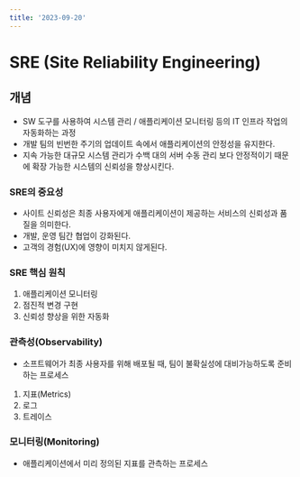 ```yaml
---
title: '2023-09-20'
---
```

# SRE (Site Reliability Engineering)

## 개념
- SW 도구를 사용하여 시스템 관리 / 애플리케이션 모니터링 등의 IT 인프라 작업의 자동화하는 과정
- 개발 팀의 빈번한 주기의 업데이트 속에서 애플리케이션의 안정성을 유지한다.
- 지속 가능한 대규모 시스템 관리가 수백 대의 서버 수동 관리 보다 안정적이기 때문에 확장 가능한 시스템의 신뢰성을 향상시킨다.

### SRE의 중요성
- 사이트 신뢰성은 최종 사용자에게 애플리케이션이 제공하는 서비스의 신뢰성과 품질을 의미한다.
- 개발, 운영 팀간 협업이 강화된다.
- 고객의 경험(UX)에 영향이 미치지 않게된다.

### SRE 핵심 원칙
1. 애플리케이션 모니터링
2. 점진적 변경 구현
3. 신뢰성 향상을 위한 자동화

### 관측성(Observability)
- 소프트웨어가 최종 사용자를 위해 배포될 때, 팀이 불확실성에 대비가능하도록 준비하는 프로세스

1. 지표(Metrics)
2. 로그
3. 트레이스

### 모니터링(Monitoring)
- 애플리케이션에서 미리 정의된 지표를 관측하는 프로세스